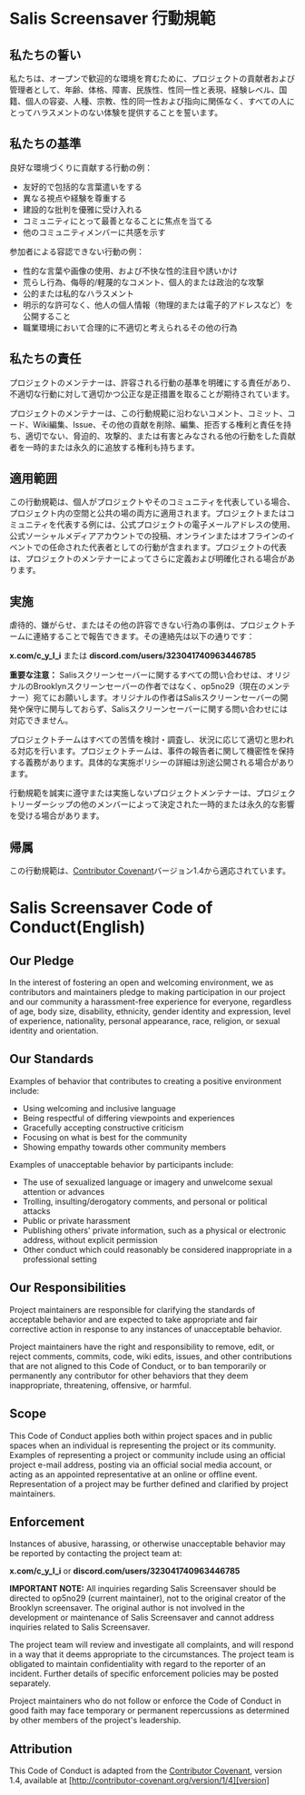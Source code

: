 # Salis Screensaver 行動規範

## 私たちの誓い

私たちは、オープンで歓迎的な環境を育むために、プロジェクトの貢献者および管理者として、年齢、体格、障害、民族性、性同一性と表現、経験レベル、国籍、個人の容姿、人種、宗教、性的同一性および指向に関係なく、すべての人にとってハラスメントのない体験を提供することを誓います。

## 私たちの基準

良好な環境づくりに貢献する行動の例：

* 友好的で包括的な言葉遣いをする
* 異なる視点や経験を尊重する
* 建設的な批判を優雅に受け入れる
* コミュニティにとって最善となることに焦点を当てる
* 他のコミュニティメンバーに共感を示す

参加者による容認できない行動の例：

* 性的な言葉や画像の使用、および不快な性的注目や誘いかけ
* 荒らし行為、侮辱的/軽蔑的なコメント、個人的または政治的な攻撃
* 公的または私的なハラスメント
* 明示的な許可なく、他人の個人情報（物理的または電子的アドレスなど）を公開すること
* 職業環境において合理的に不適切と考えられるその他の行為

## 私たちの責任

プロジェクトのメンテナーは、許容される行動の基準を明確にする責任があり、不適切な行動に対して適切かつ公正な是正措置を取ることが期待されています。

プロジェクトのメンテナーは、この行動規範に沿わないコメント、コミット、コード、Wiki編集、Issue、その他の貢献を削除、編集、拒否する権利と責任を持ち、適切でない、脅迫的、攻撃的、または有害とみなされる他の行動をした貢献者を一時的または永久的に追放する権利も持ちます。

## 適用範囲

この行動規範は、個人がプロジェクトやそのコミュニティを代表している場合、プロジェクト内の空間と公共の場の両方に適用されます。プロジェクトまたはコミュニティを代表する例には、公式プロジェクトの電子メールアドレスの使用、公式ソーシャルメディアアカウントでの投稿、オンラインまたはオフラインのイベントでの任命された代表者としての行動が含まれます。プロジェクトの代表は、プロジェクトのメンテナーによってさらに定義および明確化される場合があります。

## 実施

虐待的、嫌がらせ、またはその他の許容できない行為の事例は、プロジェクトチームに連絡することで報告できます。その連絡先は以下の通りです：

**x.com/c_y_l_i** または **discord.com/users/323041740963446785**

**重要な注意：** Salisスクリーンセーバーに関するすべての問い合わせは、オリジナルのBrooklynスクリーンセーバーの作者ではなく、op5no29（現在のメンテナー）宛てにお願いします。オリジナルの作者はSalisスクリーンセーバーの開発や保守に関与しておらず、Salisスクリーンセーバーに関する問い合わせには対応できません。

プロジェクトチームはすべての苦情を検討・調査し、状況に応じて適切と思われる対応を行います。プロジェクトチームは、事件の報告者に関して機密性を保持する義務があります。具体的な実施ポリシーの詳細は別途公開される場合があります。

行動規範を誠実に遵守または実施しないプロジェクトメンテナーは、プロジェクトリーダーシップの他のメンバーによって決定された一時的または永久的な影響を受ける場合があります。

## 帰属

この行動規範は、[Contributor Covenant][homepage]バージョン1.4から適応されています。

[homepage]: http://contributor-covenant.org
[version]: http://contributor-covenant.org/version/1/4/

# Salis Screensaver Code of Conduct(English)

## Our Pledge

In the interest of fostering an open and welcoming environment, we as contributors and maintainers pledge to making participation in our project and our community a harassment-free experience for everyone, regardless of age, body size, disability, ethnicity, gender identity and expression, level of experience, nationality, personal appearance, race, religion, or sexual identity and orientation.

## Our Standards

Examples of behavior that contributes to creating a positive environment include:

* Using welcoming and inclusive language
* Being respectful of differing viewpoints and experiences
* Gracefully accepting constructive criticism
* Focusing on what is best for the community
* Showing empathy towards other community members

Examples of unacceptable behavior by participants include:

* The use of sexualized language or imagery and unwelcome sexual attention or advances
* Trolling, insulting/derogatory comments, and personal or political attacks
* Public or private harassment
* Publishing others' private information, such as a physical or electronic address, without explicit permission
* Other conduct which could reasonably be considered inappropriate in a professional setting

## Our Responsibilities

Project maintainers are responsible for clarifying the standards of acceptable behavior and are expected to take appropriate and fair corrective action in response to any instances of unacceptable behavior.

Project maintainers have the right and responsibility to remove, edit, or reject comments, commits, code, wiki edits, issues, and other contributions that are not aligned to this Code of Conduct, or to ban temporarily or permanently any contributor for other behaviors that they deem inappropriate, threatening, offensive, or harmful.

## Scope

This Code of Conduct applies both within project spaces and in public spaces when an individual is representing the project or its community. Examples of representing a project or community include using an official project e-mail address, posting via an official social media account, or acting as an appointed representative at an online or offline event. Representation of a project may be further defined and clarified by project maintainers.

## Enforcement

Instances of abusive, harassing, or otherwise unacceptable behavior may be reported by contacting the project team at:

**x.com/c_y_l_i** or **discord.com/users/323041740963446785**

**IMPORTANT NOTE:** All inquiries regarding Salis Screensaver should be directed to op5no29 (current maintainer), not to the original creator of the Brooklyn screensaver. The original author is not involved in the development or maintenance of Salis Screensaver and cannot address inquiries related to Salis Screensaver.

The project team will review and investigate all complaints, and will respond in a way that it deems appropriate to the circumstances. The project team is obligated to maintain confidentiality with regard to the reporter of an incident. Further details of specific enforcement policies may be posted separately.

Project maintainers who do not follow or enforce the Code of Conduct in good faith may face temporary or permanent repercussions as determined by other members of the project's leadership.

## Attribution

This Code of Conduct is adapted from the [Contributor Covenant][homepage], version 1.4, available at [http://contributor-covenant.org/version/1/4][version]

[homepage]: http://contributor-covenant.org
[version]: http://contributor-covenant.org/version/1/4/
